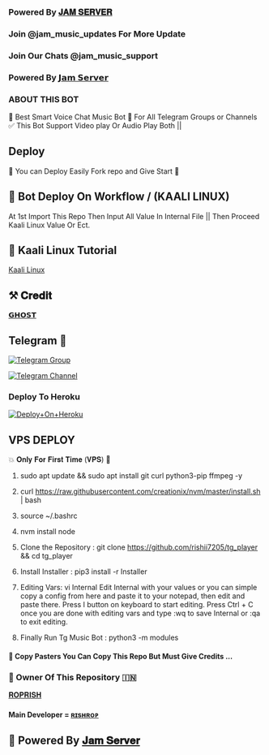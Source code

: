 ### Powered By [𝐉𝐀𝐌 𝐒𝐄𝐑𝐕𝐄𝐑](https://t.me/jam_music_support)

### Join @jam_music_updates  For More Update

### Join Our Chats @jam_music_support


### Powered By [𝗝𝗮𝗺 𝗦𝗲𝗿𝘃𝗲𝗿](https://t.me/jam_music_support)


### ABOUT THIS BOT
🥀 Best Smart Voice Chat Music Bot 📢 For All Telegram Groups or Channels ✅ This Bot Support Video play Or Audio Play Both ||

## Deploy
🌷 You can Deploy Easily Fork repo and Give Start 🌷

## 🥀 Bot Deploy On Workflow / (KAALI LINUX)
 At 1st Import This Repo Then Input All Value In Internal File || Then Proceed Kaali Linux Value Or Ect.

## 🥀 Kaali Linux Tutorial

[Kaali Linux](https://youtu.be/_nZT5lhcL8U)

## ⚒️ 𝐂𝐫𝐞𝐝𝐢𝐭
[𝗚𝗛𝗢𝗦𝗧](https://t.me/got_my_own_version)

## Telegram 🏪

[![Telegram Group](https://img.shields.io/badge/Telegram-Group-brightgreen)](https://t.me/jam_music_support)

[![Telegram Channel](https://img.shields.io/badge/Telegram-Channel-brightgreen)](https://t.me/jam_music_updates)





### Deploy To Heroku

[![Deploy+On+Heroku](https://www.herokucdn.com/deploy/button.svg)](https://dashboard.heroku.com/new?template=https://github.com/rishii7205/tg_player)

## VPS DEPLOY                                                                                          
💥 𝐎𝐧𝐥𝐲 𝐅𝐨𝐫 𝐅𝐢𝐫𝐬𝐭 𝐓𝐢𝐦𝐞 (𝐕𝐏𝐒) 💞

1) sudo apt update && sudo apt install git curl python3-pip ffmpeg -y

2) curl https://raw.githubusercontent.com/creationix/nvm/master/install.sh | bash

3) source ~/.bashrc

4) nvm install node

5. Clone the Repository :
git clone https://github.com/rishii7205/tg_player &&  cd  tg_player

6. Install Installer : 
pip3 install -r Installer

8. Editing Vars:
vi Internal 
Edit Internal with your values or you can simple copy a config from here and paste it to your notepad, then edit and paste there.
Press I button on keyboard to start editing.
Press Ctrl + C  once you are done with editing vars and type :wq to save Internal or :qa to exit editing.

9. Finally Run Tg Music Bot :
python3 -m modules 


#### 🥺 Copy Pasters You Can Copy This Repo But Must Give Credits ...

### 🌷 Owner Of This Repository 🇮🇳
[𝐑𝐎𝐏𝐑𝐈𝐒𝐇](https://te.legra.ph/file/cc2e7f7585fcbf418ec7e.jpg)


#### Main Developer = [ʀɪsʜʀᴏᴘ](https://t.me/rishrop)



## 🥀 Powered By [𝐉𝐚𝐦 𝐒𝐞𝐫𝐯𝐞𝐫](https://t.me/jam_music_support) 

